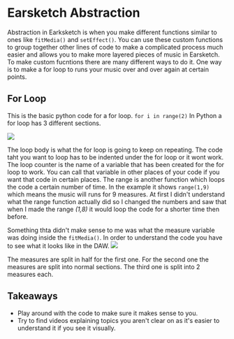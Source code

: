 # Earsketch Abstraction

Abstraction in Earksketch is when you make different functions similar to ones like ```fitMedia()``` and ```setEffect()```. You can use these
custom functions to group together other lines of code to make a complicated process much easier and allows you to make more layered pieces
of music in Earsketch. 
To make custom fucntions there are many different ways to do it. One way is to make a for loop to runs your music over and over again at certain points.
## For Loop 
This is the basic python code for a for loop.
```for i in range(2)```
In Python a for loop has 3 different sections.

<img src = "https://sites.google.com/a/hstat.org/gabrielc0464sep11/_/rsrc/1491788432908/home/Loop_Components_PY.png">
 
 The loop body is what the for loop is going to keep on repeating. The code taht you want to loop has to be indented under the for loop or it wont work.
 The loop counter is the name of a variable that has been created for the for loop to work. You can call that variable in other places of your code if you want that
 code in certain places. The range is another function which loops the code a certain number of time. In the example it shows ```range(1,9)``` which means the music will runs
 for 9 measures. At first I didn't understand what the range function actually did so I changed the numbers and saw that when I made the range *(1,8)* it would loop the code
 for a shorter time then before.
 
 Something thta didn't make sense to me was what the measure variable was doing inside the ```fitMedia()```. In order to understand the code you have to see what it looks
 like in the DAW.
 <img src = "https://sites.google.com/a/hstat.org/gabrielc0464sep11/_/rsrc/1491791467902/home/ice_screenshot_20170409-192259.png">

The measures are split in half for the first one. For the second one the measures are split into normal sections. The third one is split into 2 measures each.
 

## Takeaways
- Play around with the code to make sure it makes sense to you.
- Try to find videos explaining topics you aren't clear on as it's easier to understand it if you see it visually.



